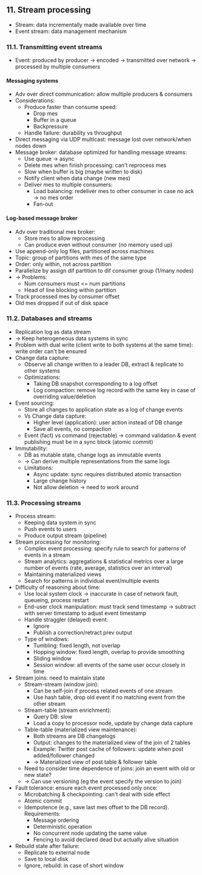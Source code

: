 ## 11. Stream processing
- Stream: data incrementally made available over time
- Event stream: data management mechanism
### 11.1. Transmitting event streams
- Event: produced by producer -> encoded -> transmitted over network -> processed by multiple consumers
#### Messaging systems
- Adv over direct communication: allow multiple producers & consumers
- Considerations:
  - Produce faster than consume speed:
    - Drop mes
    - Buffer in a queue
    - Backpressure
  - Handle failure: durability vs throughput
- Direct messaging via UDP multicast: message lost over network/when nodes down
- Message broker: database optimized for handling message streams:
  - Use queue -> async
  - Delete mes when finish processing: can't reprocess mes
  - Slow when buffer is big (maybe written to disk)
  - Notify client when data change (new mes)
  - Deliver mes to multiple consumers:
    - Load balancing: redeliver mes to other consumer in case no ack -> no mes order
    - Fan-out
#### Log-based message broker
- Adv over traditional mes broker:
  - Store mes to allow reprocessing
  - Can produce even without consumer (no memory used up)
- Use append-only log files, partitioned across machines
- Topic: group of partitions with mes of the same type
- Order: only within, not across partition
- Parallelize by assign dif partition to dif consumer group (1/many nodes)
- -> Problems:
  - Num consumers must <= num partitions
  - Head of line blocking within partition
- Track processed mes by consumer offset
- Old mes dropped if out of disk space
### 11.2. Databases and streams
- Replication log as data stream 
- -> Keep heterogeneous data systems in sync
- Problem with dual write (client write to both systems at the same time): write order can't be ensured
- Change data capture:
  - Observe all change written to a leader DB, extract & replicate to other systems
  - Optimizations:
    - Taking DB snapshot corresponding to a log offset
    - Log compaction: remove log record with the same key in case of overriding value/deletion
- Event sourcing:
  - Store all changes to application state as a log of change events
  - Vs Change data capture:
    - Higher level (application): user action instead of DB change
    - Save all events, no compaction
  - Event (fact) vs command (rejectable) -> command validation & event publishing must be in a sync block (atomic commit)
- Immutability:
  - DB as mutable state, change logs as immutable events
  - -> Can derive multiple representations from the same logs
  - Limitations:
    - Async update: sync requires distributed atomic transaction
    - Large change history
    - Not allow deletion -> need to work around
### 11.3. Processing streams
- Process stream:
  - Keeping data system in sync
  - Push events to users
  - Produce output stream (pipeline)
- Stream processing for monitoring:
  - Complex event processing: specify rule to search for patterns of events in a stream
  - Stream analytics: aggregations & statistical metrics over a large number of events (rate, average, statistics over an interval)
  - Maintaining materialized views
  - Search for patterns in individual event/multiple events
- Difficulty of reasoning about time:
  - Use local system clock -> inaccurate in case of network fault, queueing, process restart
  - End-user clock manipulation: must track send timestamp -> subtract with server timestamp to adjust event timestamp
  - Handle straggler (delayed) event:
    - Ignore
    - Publish a correction/retract prev output
  - Type of windows:
    - Tumbling: fixed length, not overlap
    - Hopping window: fixed length, overlap to provide smoothing
    - Sliding window
    - Session window: all events of the same user occur closely in time
- Stream joins: need to maintain state
  - Stream-stream (window join):
    - Can be self-join if process related events of one stream
    - Use hash table, drop old event if no matching event from the other stream
  - Stream-table (stream enrichment):
    - Query DB: slow
    - Load a copy to processor node, update by change data capture
  - Table-table (materialized view maintenance):
    - Both streams are DB changelogs
    - Output: changes to the materialized view of the join of 2 tables
    - Example: Twitter post cache of followers: update when post added/follower changed
    - -> Materialized view of post table & follower table
  - Need to consider time dependence of joins: join an event with old or new state?
  - -> Can use versioning (eg the event specify the version to join)
- Fault tolerance: ensure each event processed only once:
  - Microbatching & checkpointing: can't deal with side effect
  - Atomic commit
  - Idempotence (e.g., save last mes offset to the DB record). Requirements:
    - Message ordering
    - Deterministic operation
    - No concurrent node updating the same value
    - Fencing to avoid declared dead but actually alive situation
- Rebuild state after failure:
  - Replicate to external node
  - Save to local disk
  - Ignore, rebuild: in case of short window
